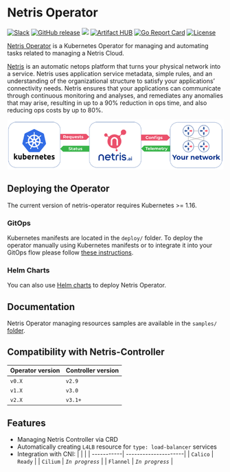 # Netris Operator

[![Slack](https://img.shields.io/badge/slack-@netrisai-blue.svg?logo=slack)](https://www.netris.ai/slack/)
[![GitHub release](https://img.shields.io/github/v/tag/netrisai/netris-operator.svg?label=release&sort=semver)](https://github.com/netrisai/netris-operator/releases)
[![](https://github.com/netrisai/netris-operator/workflows/Create%20release/badge.svg)](https://github.com/netrisai/netris-operator/actions)
[![Artifact HUB](https://img.shields.io/endpoint?url=https://artifacthub.io/badge/repository/netrisai)](https://artifacthub.io/packages/helm/netrisai/netris-operator)
[![Go Report Card](https://goreportcard.com/badge/github.com/netrisai/netris-operator)](https://goreportcard.com/report/github.com/netrisai/netris-operator)
[![License](https://img.shields.io/badge/License-Apache%202.0-blue.svg)](https://opensource.org/licenses/Apache-2.0)


[Netris Operator](https://github.com/netrisai/netris-operator) is a Kubernetes Operator for managing and automating tasks related to managing a Netris Cloud.

[Netris](https://netris.ai) is an automatic netops platform that turns your physical network into a service. Netris uses application service metadata, simple rules, and an understanding of the organizational structure to satisfy your applications’ connectivity needs. Netris ensures that your applications can communicate through continuous monitoring and analyses, and remediates any anomalies that may arise, resulting in up to a 90% reduction in ops time, and also reducing ops costs by up to 80%. 


![](diagram.png)


## Deploying the Operator
The current version of netris-operator requires Kubernetes >= 1.16.

### GitOps
Kubernetes manifests are located in the `deploy/` folder. To deploy the operator manually using Kubernetes manifests or to integrate it into your GitOps flow please follow [these instructions](./deploy/). 

### Helm Charts

You can also use [Helm charts](./deploy/charts/netris-operator) to deploy Netris Operator.
## Documentation
Netris Operator managing resources samples are available in the `samples/` [folder](./samples/).

## Compatibility with Netris-Controller
  | Operator version | Controller version |
  | -----------------| -------------------|
  | `v0.X`           | `v2.9`             |
  | `v1.X`           | `v3.0`             |
  | `v2.X`           | `v3.1+`            |


## Features
* Managing Netris Controller via CRD
* Automatically creating `L4LB` resource for `type: load-balancer` services
* Integration with CNI:
  |            |                      |
  | -----------| ---------------------|
  | `Calico`   | `Ready`              |
  | `Cilium`   | *`In progress`*      |
  | `Flannel`  | *`In progress`*      |
  

